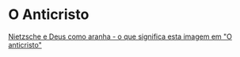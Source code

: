# O Anticristo

[Nietzsche e Deus como aranha - o que significa esta imagem em "O anticristo"](https://www.youtube.com/watch?v=3gKEVzY-p0c)
